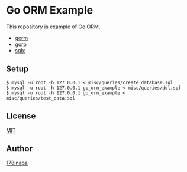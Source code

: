 # Go ORM Example

This repository is example of Go ORM.  

- [gorm](https://github.com/jinzhu/gorm)
- [gorp](https://github.com/go-gorp/gorp)
- [sqlx](https://github.com/jmoiron/sqlx)

## Setup

```console
$ mysql -u root -h 127.0.0.1 < misc/queries/create_database.sql
$ mysql -u root -h 127.0.0.1 go_orm_example < misc/queries/ddl.sql
$ mysql -u root -h 127.0.0.1 go_orm_example < misc/queries/test_data.sql
```

## License

[MIT](LICENSE)

## Author

[178inaba](https://github.com/178inaba)

